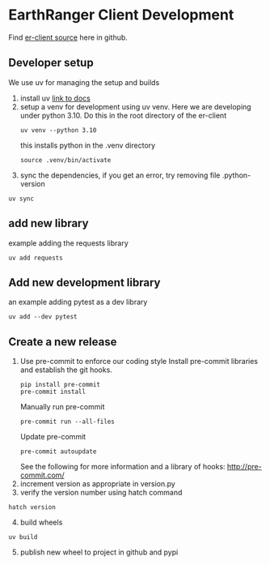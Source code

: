# EarthRanger Client Development
Find [er-client source](https://github.com/PADAS/er-client) here in github.

## Developer setup
We use uv for managing the setup and builds
1. install uv [link to docs](https://docs.astral.sh/uv/getting-started/installation/#pypi)
2. setup a venv for development using uv venv. Here we are developing under python 3.10. Do this in the root directory of the er-client
   ```
   uv venv --python 3.10
   ```
   this installs python in the .venv directory
   ```
   source .venv/bin/activate
   ```
3. sync the dependencies, if you get an error, try removing file .python-version
```
uv sync
```

## add new library
example adding the requests library
```
uv add requests
```
## Add new development library
an example adding pytest as a dev library
```
uv add --dev pytest
```

## Create a new release
1. Use pre-commit to enforce our coding style
    Install pre-commit libraries and establish the git hooks.
    ~~~
    pip install pre-commit
    pre-commit install
    ~~~~
    Manually run pre-commit
    ~~~
    pre-commit run --all-files
    ~~~
    Update pre-commit
    ~~~
    pre-commit autoupdate
    ~~~
    See the following for more information and a library of hooks: http://pre-commit.com/
2. increment version as appropriate in version.py
3. verify the version number using hatch command
```
hatch version
```
4. build wheels
~~~~
uv build
~~~~
5. publish new wheel to project in github and pypi
